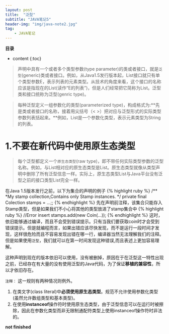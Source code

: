 ```yaml
---
layout: post
title:  "泛型"
subtitle: "JAVA笔记5"
header-img: "img/java-note2.jpg"
tag: 
    - JAVA笔记
---
```

**目录**
* content
{:toc}

>声明中具有一个或者多个类型参数(type parameter)的类或者接口，就是`泛型`(generic)类或者接口。例如，从Java1.5发行版本起，List接口就只有单个类型参数E，表示列表的元素类型。从技术的角度来看，这个接口的名称应该是指现在的List<E>(读作“E的列表”)，但是人们经常把它简称为List。泛型类和接口统称为泛型(genric type)。  

>每种泛型定义一组参数化的类型(parameterized type)，构成格式为:**先是类或者接口的名称，接着用尖括号（< >）把对应与泛型形式的实际类型参数列表括起来。**例如，List<String>是一个参数化类型，表示元素类型为String的列表。



1.不要在新代码中使用原生态类型
===========================
>每个泛型都定义一个`原生态类型`(raw type)，即不带任何实际类型参数的泛型名称。例如，与List<E>相对应的原生态类型是List。原生态类型就像从类型声明中删除了所有泛型信息一样。实际上，原生态类型List与Java平台没有泛型之前的接口类型List完全一样。

在Java 1.5版本发行之前，以下为集合的声明的例子
{% highlight ruby %}
/**
 *My stamp collection,Contains only Stamp instances.
 */
private final Colection stamps = ...;;
{% endhighlight %} 
先在声明前注释，该集合只能存入Stamp类型，但是如果我们不小心将其他的类型放进了stamp集合中
{% highlight ruby %}
//Error insert
stamps.add(new Coin(...));
{% endhighlight %}
这时，依旧能够通过编译，而且不会受到错误提示。只有当我们要获取coin时才会受到错误提示。但是就编程而言，如果出错应该尽快发现，而不是运行一段时间才发现，这样很危险而且不容易发现出错在哪一行，编译器当然无法理解我们的注释。但是如果使用`泛型`，我们就可以在第一时间发现这种错误,而且表述上更加容易理解。

这种声明到现在的版本依旧可以使用，没有被删掉，原因在于在泛型这一特性出现之前，已经存在有大量的没有使用泛型的Java代码，为了保证**移植的兼容性**，所以才依旧存在。

`注释：`
这一规则有两种情况则例外。
1. 在类文字(class literal)中**必须使用原生态类型**。规范不允许使用参数化类型(虽然允许数组类型和基本类型)。
2. 在使用**instanceof**操作符时使用原生态类型，由于泛型信息可以在运行时被擦除，因此在参数化类型而非无限制通配符类型上使用instanceof操作符时非法的。

**not finished**

